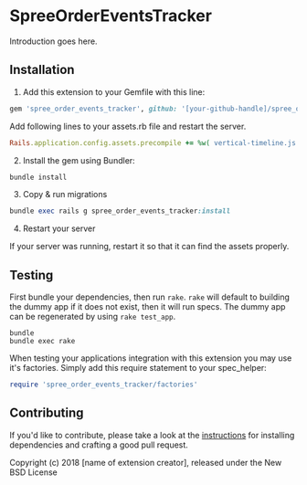 SpreeOrderEventsTracker
=======================

Introduction goes here.

## Installation

1. Add this extension to your Gemfile with this line:
  ```ruby
  gem 'spree_order_events_tracker', github: '[your-github-handle]/spree_order_events_tracker'
  ```

Add following lines to your assets.rb file and restart the server.
  ```ruby
  Rails.application.config.assets.precompile += %w( vertical-timeline.js vertical-timeline.css )
  ```

2. Install the gem using Bundler:
  ```ruby
  bundle install
  ```

3. Copy & run migrations
  ```ruby
  bundle exec rails g spree_order_events_tracker:install
  ```

4. Restart your server

  If your server was running, restart it so that it can find the assets properly.

## Testing

First bundle your dependencies, then run `rake`. `rake` will default to building the dummy app if it does not exist, then it will run specs. The dummy app can be regenerated by using `rake test_app`.

```shell
bundle
bundle exec rake
```

When testing your applications integration with this extension you may use it's factories.
Simply add this require statement to your spec_helper:

```ruby
require 'spree_order_events_tracker/factories'
```


## Contributing

If you'd like to contribute, please take a look at the
[instructions](CONTRIBUTING.md) for installing dependencies and crafting a good
pull request.

Copyright (c) 2018 [name of extension creator], released under the New BSD License
